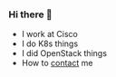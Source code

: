 ### Hi there 👋

- I work at Cisco
- I do K8s things
- I did OpenStack things
- How to [contact](https://pawel.suder.page/en/contact/) me
